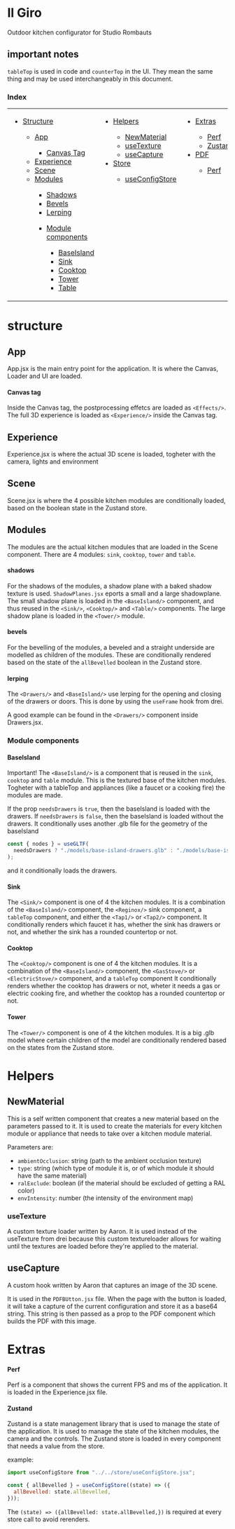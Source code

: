 # Il Giro

Outdoor kitchen configurator for Studio Rombauts

## important notes

`tableTop` is used in code and `counterTop` in the UI. They mean the same thing and may be used interchangeably in this document.

### Index

<table>
  <tr>
    <td valign="top">
      <ul>
        <li><a href="#structure">Structure</a></li>
        <ul>
            <li><a href="#appjsx">App</a></li>
            <ul>
            <li><a href="#canvas-tag">Canvas Tag</a></li>
            </ul>
            <li><a href="#experience">Experience</a></li>
            <li><a href="#scene">Scene</a></li>
            <li><a href="#modules">Modules</a></li>
            <ul>
                <li><a href="#shadows">Shadows</a></li>
                <li><a href="#bevels">Bevels</a></li>
                <li><a href="#lerping">Lerping</a></li>
            </ul>
            <ul>
            <li><a href="#module-components">Module components</a></li>
            <ul>
                <li><a href="#baseisland">BaseIsland</a></li>
                <li><a href="#sink">Sink</a></li>
                <li><a href="#cooktop">Cooktop</a></li>
                <li><a href="#tower">Tower</a></li>
                <li><a href="#table">Table</a></li>
            </ul>
            </ul>
        </ul>
      </ul>
    </td>
    <td valign="top">
      <ul>
        <li><a href="#helpers">Helpers</a></li>
        <ul>
            <li><a href="#newmaterial">NewMaterial</a></li>
            <li><a href="#usetexture">useTexture</a></li>
            <li><a href="#usecapture">useCapture</a></li>
        </ul>
                <li><a href="#controls">Store</a></li>
        <ul>
            <li><a href="#useconfigstore">useConfigStore</a></li>
        </ul>
      </ul>
    </td>
    <td valign="top">
      <ul>
        <li><a href="#extras">Extras</a></li>
        <ul>
          <li><a href="#perf">Perf</a></li>
          <li><a href="#zustand">Zustand</a></li>
        </ul>
        <li><a href="#extras">PDF</a></li>
        <ul>
          <li><a href="#perf">Perf</a></li>
        </ul>
      </ul>
    </td>

  </tr>
</table>

# structure

## App

App.jsx is the main entry point for the application. It is where the Canvas, Loader and UI are loaded.

#### Canvas tag

Inside the Canvas tag, the postprocessing effetcs are loaded as `<Effects/>`. The full 3D experience is loaded as `<Experience/>` inside the Canvas tag.

## Experience

Experience.jsx is where the actual 3D scene is loaded, togheter with the camera, lights and environment

## Scene

Scene.jsx is where the 4 possible kitchen modules are conditionally loaded, based on the boolean state in the Zustand store.

## Modules

The modules are the actual kitchen modules that are loaded in the Scene component. There are 4 modules: `sink`, `cooktop`, `tower` and `table`.

#### shadows

For the shadows of the modules, a shadow plane with a baked shadow texture is used. `ShadowPlanes.jsx` eports a small and a large shadowplane. The small shadow plane is loaded in the `<BaseIsland/>` component, and thus reused in the `<Sink/>`, `<Cooktop/>` and `<Table/>` components. The large shadow plane is loaded in the `<Tower/>` module.

#### bevels

For the bevelling of the modules, a beveled and a straight underside are modelled as children of the modules. These are conditionally rendered based on the state of the `allBevelled` boolean in the Zustand store.

#### lerping

The `<Drawers/>` and `<BaseIsland/>` use lerping for the opening and closing of the drawers or doors. This is done by using the `useFrame` hook from drei.

A good example can be found in the `<Drawers/>` component inside Drawers.jsx.

### Module components

#### BaseIsland

Important! The `<BaseIsland/>` is a component that is reused in the `sink`, `cooktop` and `table` module. This is the textured base of the kitchen modules. Togheter with a tableTop and appliances (like a faucet or a cooking fire) the modules are made.

If the prop `needsDrawers` is `true`, then the baseIsland is loaded with the drawers. If `needsDrawers` is `false`, then the baseIsland is loaded without the drawers. It conditionally uses another .glb file for the geometry of the baseIsland

```jsx
const { nodes } = useGLTF(
  needsDrawers ? "./models/base-island-drawers.glb" : "./models/base-island.glb"
);
```

and it conditionally loads the drawers.

#### Sink

The `<Sink/>` component is one of 4 the kitchen modules. It is a combination of the `<BaseIsland/>` component, the `<Reginox/>` sink component, a `tableTop` component, and either the `<Tap1/>` or `<Tap2/>` component. It conditionally renders which faucet it has, whether the sink has drawers or not, and whether the sink has a rounded countertop or not.

#### Cooktop

The `<Cooktop/>` component is one of 4 the kitchen modules. It is a combination of the `<BaseIsland/>` component, the `<GasStove/>` or `<ElectricStove/>` component, and a `tableTop` component It conditionally renders whether the cooktop has drawers or not, wheter it needs a gas or electric cooking fire, and whether the cooktop has a rounded countertop or not.

#### Tower

The `<Tower/>` component is one of 4 the kitchen modules. It is a big .glb model where certain children of the model are conditionally rendered based on the states from the Zustand store.

# Helpers

## NewMaterial

This is a self written component that creates a new material based on the parameters passed to it. It is used to create the materials for every kitchen module or appliance that needs to take over a kitchen module material.

Parameters are:

- `ambientOcclusion`: string (path to the ambient occlusion texture)
- `type`: string (which type of module it is, or of which module it should have the same material)
- `ralExclude`: boolean (if the material should be excluded of getting a RAL color)
- `envIntensity`: number (the intensity of the environment map)

### useTexture

A custom texture loader written by Aaron. It is used instead of the useTexture from drei because this custom textureloader allows for waiting until the textures are loaded before they're applied to the material.

## useCapture

A custom hook written by Aaron that captures an image of the 3D scene.

It is used in the `PDFBUtton.jsx` file. When the page with the button is loaded, it will take a capture of the current configuration and store it as a base64 string. This string is then passed as a prop to the PDF component which builds the PDF with this image.

# Extras

#### Perf

Perf is a component that shows the current FPS and ms of the application. It is loaded in the Experience.jsx file.

#### Zustand

Zustand is a state management library that is used to manage the state of the application. It is used to manage the state of the kitchen modules, the camera and the controls. The Zustand store is loaded in every component that needs a value from the store.

example:

```jsx
import useConfigStore from "../../store/useConfigStore.jsx";

const { allBevelled } = useConfigStore((state) => ({
  allBevelled: state.allBevelled,
}));
```

The `(state) => ({allBevelled: state.allBevelled,})` is required at every store call to avoid rerenders.
